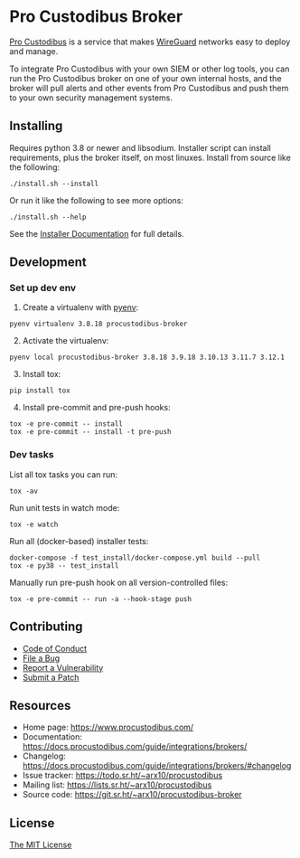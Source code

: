 Pro Custodibus Broker
=====================

[Pro Custodibus](https://www.procustodibus.com/) is a service that makes [WireGuard](https://www.wireguard.com/) networks easy to deploy and manage.

To integrate Pro Custodibus with your own SIEM or other log tools, you can run the Pro Custodibus broker on one of your own internal hosts, and the broker will pull alerts and other events from Pro Custodibus and push them to your own security management systems.


Installing
----------

Requires python 3.8 or newer and libsodium. Installer script can install requirements, plus the broker itself, on most linuxes. Install from source like the following:
```
./install.sh --install
```

Or run it like the following to see more options:
```
./install.sh --help
```

See the [Installer Documentation](https://docs.procustodibus.com/guide/integrations/brokers/#install) for full details.


Development
-----------

### Set up dev env

1. Create a virtualenv with [pyenv](https://github.com/pyenv/pyenv):
```
pyenv virtualenv 3.8.18 procustodibus-broker
```

2. Activate the virtualenv:
```
pyenv local procustodibus-broker 3.8.18 3.9.18 3.10.13 3.11.7 3.12.1
```

3. Install tox:
```
pip install tox
```

4. Install pre-commit and pre-push hooks:
```
tox -e pre-commit -- install
tox -e pre-commit -- install -t pre-push
```

### Dev tasks

List all tox tasks you can run:
```
tox -av
```

Run unit tests in watch mode:
```
tox -e watch
```

Run all (docker-based) installer tests:
```
docker-compose -f test_install/docker-compose.yml build --pull
tox -e py38 -- test_install
```

Manually run pre-push hook on all version-controlled files:
```
tox -e pre-commit -- run -a --hook-stage push
```


Contributing
------------

* [Code of Conduct](https://docs.procustodibus.com/community/conduct/)
* [File a Bug](https://docs.procustodibus.com/guide/community/bugs/)
* [Report a Vulnerability](https://docs.procustodibus.com/guide/community/vulns/)
* [Submit a Patch](https://docs.procustodibus.com/guide/community/code/)


Resources
---------

* Home page: https://www.procustodibus.com/
* Documentation: https://docs.procustodibus.com/guide/integrations/brokers/
* Changelog: https://docs.procustodibus.com/guide/integrations/brokers/#changelog
* Issue tracker: https://todo.sr.ht/~arx10/procustodibus
* Mailing list: https://lists.sr.ht/~arx10/procustodibus
* Source code: https://git.sr.ht/~arx10/procustodibus-broker


License
-------

[The MIT License](https://git.sr.ht/~arx10/procustodibus-broker/tree/main/LICENSE)
